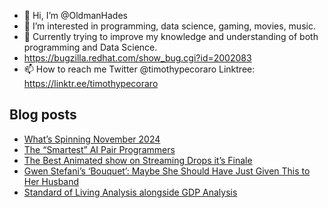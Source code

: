 - 👋 Hi, I’m @OldmanHades
- 👀 I’m interested in programming, data science, gaming, movies, music.
- 🌱 Currently trying to improve my knowledge and understanding of both programming and Data Science.
- https://bugzilla.redhat.com/show_bug.cgi?id=2002083
- 📫 How to reach me Twitter @timothypecoraro
Linktree: https://linktr.ee/timothypecoraro

## Blog posts
<!-- BLOG-POST-LIST:START -->
- [What’s Spinning November 2024](https://medium.com/@timothypecoraro/whats-spinning-november-2024-b2c6f625d9e2?source=rss-5097f5c9b801------2)
- [The “Smartest” AI Pair Programmers](https://medium.com/@timothypecoraro/the-smartest-ai-paired-programmers-7b055ca2b2b4?source=rss-5097f5c9b801------2)
- [The Best Animated show on Streaming Drops it’s Finale](https://medium.com/@timothypecoraro/the-best-animated-show-on-streaming-drops-its-finale-cec25c88ef6f?source=rss-5097f5c9b801------2)
- [Gwen Stefani’s ‘Bouquet’: Maybe She Should Have Just Given This to Her Husband](https://rocknheavy.net/gwen-stefanis-bouquet-maybe-she-should-have-just-given-this-to-her-husband-958fe4b29a31?source=rss-5097f5c9b801------2)
- [Standard of Living Analysis alongside GDP Analysis](https://medium.com/@timothypecoraro/standard-of-living-analysis-alongside-gdp-analysis-25d236121579?source=rss-5097f5c9b801------2)
<!-- BLOG-POST-LIST:END -->

